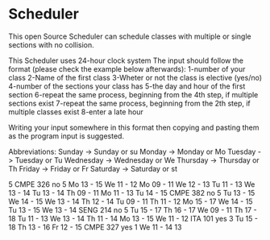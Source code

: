 # Scheduler
This open Source Scheduler can schedule classes with multiple or single sections with no collision.
  

This Scheduler uses 24-hour clock system
The input should follow the format (please check the example below afterwards): 
1-number of your class
2-Name of the first class
3-Wheter or not the class is elective (yes/no)
4-number of the sections your class has
5-the day and hour of the first section
6-repeat the same process, beginning from the 4th step, if multiple sections exist
7-repeat the same process, beginning from the 2th step, if multiple classes exist
8-enter a late hour

Writing your input somewhere in this format then copying and pasting them as the program input is suggested.

Abbreviations: 
Sunday -> Sunday or su
Monday -> Monday or Mo
Tuesday -> Tuesday or Tu
Wednesday -> Wednesday or We
Thursday -> Thursday or Th
Friday -> Friday or Fr
Saturday -> Saturday or st

5
CMPE 326
no
5
Mo 13 - 15 We 11 - 12
Mo 09 - 11 We 12 - 13
Tu 11 - 13 We 13 - 14
Tu 13 - 14 Th 09 - 11
Mo 11 - 13 Tu 14 - 15
CMPE 382
no
5
Tu 13 - 15 We 14 - 15
We 13 - 14 Th 12 - 14
Tu 09 - 11 Th 11 - 12
Mo 15 - 17 We 14 - 15
Tu 13 - 15 We 13 - 14
SENG 214
no
5
Tu 15 - 17 Th 16 - 17
We 09 - 11 Th 17 - 18
Tu 11 - 13 We 13 - 14
Th 11 - 14
Mo 13 - 15 We 11 - 12
ITA 101
yes
3
Tu 15 - 18
Th 13 - 16
Fr 12 - 15
CMPE 327
yes
1
We 11 - 14
13